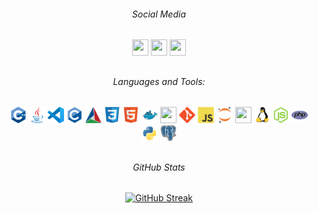 <div align="center">

###### Social Media

[<img src="https://github.com/gauravghongde/social-icons/blob/master/SVG/White/Github_white.svg" width="26" height="26"/>](https://www.linkedin.com/in/tomasz-koziel01/)
[<img src="https://github.com/gauravghongde/social-icons/blob/master/SVG/White/LinkedIN_white.svg"  width="26" height="26"/>](https://github.com/tomekkoziel)
[<img src="https://github.com/gauravghongde/social-icons/blob/master/SVG/White/Discord_white.svg"  width="26" height="26"/>](https://discordapp.com/users/285132990470946816)

##

###### Languages and Tools:

<p>
    <img src="https://github.com/devicons/devicon/blob/v2.15.1/icons/cplusplus/cplusplus-original.svg" width="26" height="26"/>
    <img src="https://github.com/devicons/devicon/blob/v2.15.1/icons/java/java-original.svg" width="26" height="26"/>
    <img src="https://github.com/devicons/devicon/blob/v2.15.1/icons/vscode/vscode-original.svg" width="26" height="26"/>
    <img src="https://github.com/devicons/devicon/blob/v2.15.1/icons/c/c-original.svg" width="26" height="26"/>
    <img src="https://github.com/devicons/devicon/blob/v2.15.1/icons/cmake/cmake-original.svg" width="26" height="26"/>
    <img src="https://github.com/devicons/devicon/blob/v2.15.1/icons/css3/css3-original.svg" width="26" height="26"/>
    <img src="https://github.com/devicons/devicon/blob/v2.15.1/icons/html5/html5-original.svg" width="26" height="26"/>
    <img src="https://github.com/devicons/devicon/blob/v2.15.1/icons/docker/docker-original.svg" width="26" height="26"/>
    <img src="https://github.com/gauravghongde/social-icons/blob/master/SVG/White/Github_white.svg" width="26" height="26"/>
    <img src="https://github.com/devicons/devicon/blob/v2.15.1/icons/git/git-original.svg" width="26" height="26"/>
    <img src="https://github.com/devicons/devicon/blob/v2.15.1/icons/javascript/javascript-original.svg" width="26" height="26"/>
    <img src="https://github.com/devicons/devicon/blob/v2.15.1/icons/jupyter/jupyter-original.svg" width="26" height="26"/>
    <img src="https://github.com/simple-icons/simple-icons/blob/develop/assets/readme/latex-white.svg" width="26" height="26"/>
    <img src="https://github.com/devicons/devicon/blob/v2.15.1/icons/linux/linux-original.svg" width="26" height="26"/>
    <img src="https://github.com/devicons/devicon/blob/v2.15.1/icons/nodejs/nodejs-original.svg" width="26" height="26"/>
    <img src="https://github.com/devicons/devicon/blob/v2.15.1/icons/php/php-original.svg" width="26" height="26"/>
    <img src="https://github.com/devicons/devicon/blob/v2.15.1/icons/python/python-original.svg" width="26" height="26"/>
    <img src="https://github.com/devicons/devicon/blob/v2.15.1/icons/postgresql/postgresql-original.svg" width="26" height="26"/>
</p>

##

###### GitHub Stats

[![GitHub Streak](http://github-readme-streak-stats.herokuapp.com?user=tomekkoziel&theme=transparent)](https://git.io/streak-stats)

</div>